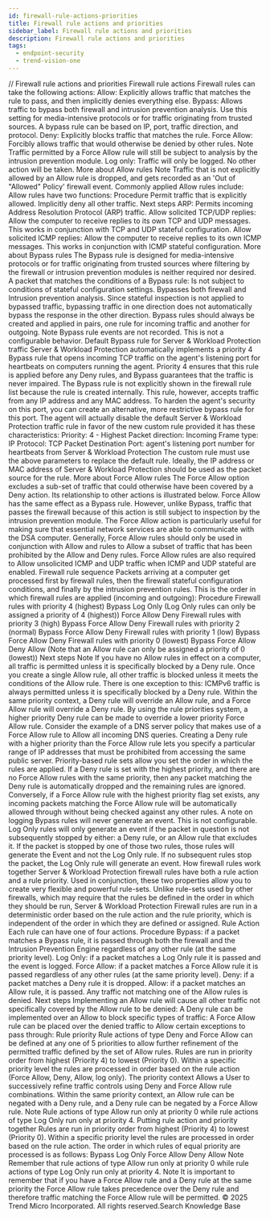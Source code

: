 ```yaml
---
id: firewall-rule-actions-priorities
title: Firewall rule actions and priorities
sidebar_label: Firewall rule actions and priorities
description: Firewall rule actions and priorities
tags:
  - endpoint-security
  - trend-vision-one
---
```


/*<![CDATA[*/ $('#title').html($('meta[name=map-description]').attr('content')); /*]]>*/ Firewall rule actions and priorities Firewall rule actions Firewall rules can take the following actions: Allow: Explicitly allows traffic that matches the rule to pass, and then implicitly denies everything else. Bypass: Allows traffic to bypass both firewall and intrusion prevention analysis. Use this setting for media-intensive protocols or for traffic originating from trusted sources. A bypass rule can be based on IP, port, traffic direction, and protocol. Deny: Explicitly blocks traffic that matches the rule. Force Allow: Forcibly allows traffic that would otherwise be denied by other rules. Note Traffic permitted by a Force Allow rule will still be subject to analysis by the intrusion prevention module. Log only: Traffic will only be logged. No other action will be taken. More about Allow rules Note Traffic that is not explicitly allowed by an Allow rule is dropped, and gets recorded as an 'Out of "Allowed" Policy' firewall event. Commonly applied Allow rules include: Allow rules have two functions: Procedure Permit traffic that is explicitly allowed. Implicitly deny all other traffic. Next steps ARP: Permits incoming Address Resolution Protocol (ARP) traffic. Allow solicited TCP/UDP replies: Allow the computer to receive replies to its own TCP and UDP messages. This works in conjunction with TCP and UDP stateful configuration. Allow solicited ICMP replies: Allow the computer to receive replies to its own ICMP messages. This works in conjunction with ICMP stateful configuration. More about Bypass rules The Bypass rule is designed for media-intensive protocols or for traffic originating from trusted sources where filtering by the firewall or intrusion prevention modules is neither required nor desired. A packet that matches the conditions of a Bypass rule: Is not subject to conditions of stateful configuration settings. Bypasses both firewall and Intrusion prevention analysis. Since stateful inspection is not applied to bypassed traffic, bypassing traffic in one direction does not automatically bypass the response in the other direction. Bypass rules should always be created and applied in pairs, one rule for incoming traffic and another for outgoing. Note Bypass rule events are not recorded. This is not a configurable behavior. Default Bypass rule for Server & Workload Protection traffic Server & Workload Protection automatically implements a priority 4 Bypass rule that opens incoming TCP traffic on the agent's listening port for heartbeats on computers running the agent. Priority 4 ensures that this rule is applied before any Deny rules, and Bypass guarantees that the traffic is never impaired. The Bypass rule is not explicitly shown in the firewall rule list because the rule is created internally. This rule, however, accepts traffic from any IP address and any MAC address. To harden the agent's security on this port, you can create an alternative, more restrictive bypass rule for this port. The agent will actually disable the default Server & Workload Protection traffic rule in favor of the new custom rule provided it has these characteristics: Priority: 4 - Highest Packet direction: Incoming Frame type: IP Protocol: TCP Packet Destination Port: agent's listening port number for heartbeats from Server & Workload Protection The custom rule must use the above parameters to replace the default rule. Ideally, the IP address or MAC address of Server & Workload Protection should be used as the packet source for the rule. More about Force Allow rules The Force Allow option excludes a sub-set of traffic that could otherwise have been covered by a Deny action. Its relationship to other actions is illustrated below. Force Allow has the same effect as a Bypass rule. However, unlike Bypass, traffic that passes the firewall because of this action is still subject to inspection by the intrusion prevention module. The Force Allow action is particularly useful for making sure that essential network services are able to communicate with the DSA computer. Generally, Force Allow rules should only be used in conjunction with Allow and rules to Allow a subset of traffic that has been prohibited by the Allow and Deny rules. Force Allow rules are also required to Allow unsolicited ICMP and UDP traffic when ICMP and UDP stateful are enabled. Firewall rule sequence Packets arriving at a computer get processed first by firewall rules, then the firewall stateful configuration conditions, and finally by the intrusion prevention rules. This is the order in which firewall rules are applied (incoming and outgoing): Procedure Firewall rules with priority 4 (highest) Bypass Log Only (Log Only rules can only be assigned a priority of 4 (highest)) Force Allow Deny Firewall rules with priority 3 (high) Bypass Force Allow Deny Firewall rules with priority 2 (normal) Bypass Force Allow Deny Firewall rules with priority 1 (low) Bypass Force Allow Deny Firewall rules with priority 0 (lowest) Bypass Force Allow Deny Allow (Note that an Allow rule can only be assigned a priority of 0 (lowest)) Next steps Note If you have no Allow rules in effect on a computer, all traffic is permitted unless it is specifically blocked by a Deny rule. Once you create a single Allow rule, all other traffic is blocked unless it meets the conditions of the Allow rule. There is one exception to this: ICMPv6 traffic is always permitted unless it is specifically blocked by a Deny rule. Within the same priority context, a Deny rule will override an Allow rule, and a Force Allow rule will override a Deny rule. By using the rule priorities system, a higher priority Deny rule can be made to override a lower priority Force Allow rule. Consider the example of a DNS server policy that makes use of a Force Allow rule to Allow all incoming DNS queries. Creating a Deny rule with a higher priority than the Force Allow rule lets you specify a particular range of IP addresses that must be prohibited from accessing the same public server. Priority-based rule sets allow you set the order in which the rules are applied. If a Deny rule is set with the highest priority, and there are no Force Allow rules with the same priority, then any packet matching the Deny rule is automatically dropped and the remaining rules are ignored. Conversely, if a Force Allow rule with the highest priority flag set exists, any incoming packets matching the Force Allow rule will be automatically allowed through without being checked against any other rules. A note on logging Bypass rules will never generate an event. This is not configurable. Log Only rules will only generate an event if the packet in question is not subsequently stopped by either: a Deny rule, or an Allow rule that excludes it. If the packet is stopped by one of those two rules, those rules will generate the Event and not the Log Only rule. If no subsequent rules stop the packet, the Log Only rule will generate an event. How firewall rules work together Server & Workload Protection firewall rules have both a rule action and a rule priority. Used in conjunction, these two properties allow you to create very flexible and powerful rule-sets. Unlike rule-sets used by other firewalls, which may require that the rules be defined in the order in which they should be run, Server & Workload Protection Firewall rules are run in a deterministic order based on the rule action and the rule priority, which is independent of the order in which they are defined or assigned. Rule Action Each rule can have one of four actions. Procedure Bypass: if a packet matches a Bypass rule, it is passed through both the firewall and the Intrusion Prevention Engine regardless of any other rule (at the same priority level). Log Only: if a packet matches a Log Only rule it is passed and the event is logged. Force Allow: if a packet matches a Force Allow rule it is passed regardless of any other rules (at the same priority level). Deny: if a packet matches a Deny rule it is dropped. Allow: if a packet matches an Allow rule, it is passed. Any traffic not matching one of the Allow rules is denied. Next steps Implementing an Allow rule will cause all other traffic not specifically covered by the Allow rule to be denied: A Deny rule can be implemented over an Allow to block specific types of traffic: A Force Allow rule can be placed over the denied traffic to Allow certain exceptions to pass through: Rule priority Rule actions of type Deny and Force Allow can be defined at any one of 5 priorities to allow further refinement of the permitted traffic defined by the set of Allow rules. Rules are run in priority order from highest (Priority 4) to lowest (Priority 0). Within a specific priority level the rules are processed in order based on the rule action (Force Allow, Deny, Allow, log only). The priority context Allows a User to successively refine traffic controls using Deny and Force Allow rule combinations. Within the same priority context, an Allow rule can be negated with a Deny rule, and a Deny rule can be negated by a Force Allow rule. Note Rule actions of type Allow run only at priority 0 while rule actions of type Log Only run only at priority 4. Putting rule action and priority together Rules are run in priority order from highest (Priority 4) to lowest (Priority 0). Within a specific priority level the rules are processed in order based on the rule action. The order in which rules of equal priority are processed is as follows: Bypass Log Only Force Allow Deny Allow Note Remember that rule actions of type Allow run only at priority 0 while rule actions of type Log Only run only at priority 4. Note It is important to remember that if you have a Force Allow rule and a Deny rule at the same priority the Force Allow rule takes precedence over the Deny rule and therefore traffic matching the Force Allow rule will be permitted. © 2025 Trend Micro Incorporated. All rights reserved.Search Knowledge Base